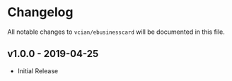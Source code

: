 # Changelog

All notable changes to `vcian/ebusinesscard` will be documented in this file.

## v1.0.0 - 2019-04-25

- Initial Release
